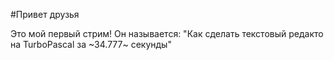 #Привет друзья

Это мой первый стрим! Он называется: "Как сделать текстовый редакто на TurboPascal за ~34.777~ секунды"
